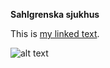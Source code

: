 **Sahlgrenska sjukhus**


This is [my linked text].

  [my linked text]: https://www.youtube.com/watch?v=dQw4w9WgXcQ "Optional title for mouse hover"
  
 

![alt text](https://www.syracuse.com/resizer/wLBL8QFA4MT1G7y28rLogRS819Y=/1280x0/smart/advancelocal-adapter-image-uploads.s3.amazonaws.com/image.advance.net/home/adv-media/width2048/img/newyorkupstatecom_national_desk_blog/photo/2016/07/28/surgeryjpg-e10f6c11dab2a6a0.jpg)
